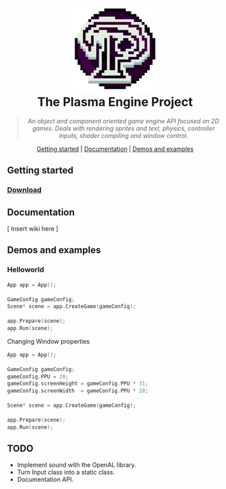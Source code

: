<h1 align="center">
  <a href=""><img width="200" height="200" src="https://github.com/ByCubed7/Plasma/blob/master/Docs/PlasmaLogo.png"/></a>
  <br>
  The Plasma Engine Project
</h1>

<blockquote align="center">
  <em>An object and component oriented game engine API focused on 2D games.
Deals with rendering sprites and text, physics, controller inputs, shader compiling and window control.</em>
</blockquote>

<p align="center">
  <a href="#getting-started">Getting started</a> | 
  <a href="#documentation">Documentation</a> | 
  <a href="#demos-and-examples">Demos and examples</a>
</p>

## Getting started

### [Download](https://github.com/ByCubed7/Plasma/archive/master.zip)

## Documentation 
\[ Insert wiki here ]


## Demos and examples

### Helloworld
```cpp
App app = App();

GameConfig gameConfig;
Scene* scene = app.CreateGame(gameConfig);

app.Prepare(scene);
app.Run(scene);
```

Changing Window properties
```cpp
App app = App();

GameConfig gameConfig;
gameConfig.PPU = 20;
gameConfig.screenHeight = gameConfig.PPU * 31;
gameConfig.screenWidth  = gameConfig.PPU * 28;

Scene* scene = app.CreateGame(gameConfig);

app.Prepare(scene);
app.Run(scene);
```

## TODO
- Implement sound with the OpenAL library.
- Turn Input class into a static class.
- Documentation API.
